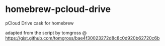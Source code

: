 # homebrew-pcloud-drive

pCloud Drive cask for homebrew

adapted from the script by tomgross @ https://gist.github.com/tomgross/bae4f30023272d8c8c0d920b62720c6b
